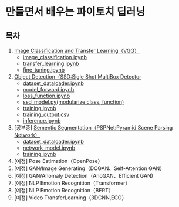 # 만들면서 배우는 파이토치 딥러닝

## 목차

1. [Image Classification and Transfer Learning（VGG）](/1_image_classification/)
    - [image_classification.ipynb](/1_image_classification/1-image_classification.ipynb)
    - [transfer_learning.ipynb](/1_image_classification/2-transfer_learning.ipynb)
    - [fine_tuning.ipynb](/1_image_classification/3-fine_tuning.ipynb)
2. [Object Detection（SSD:Sigle Shot MultiBox Detector](/2_objectdetection/)
    - [dataset_dataloader.ipynb](/2_objectdetection/1-dataset_dataloader.ipynb)
    - [model_forward.ipynb](/2_objectdetection/2-model_forward.ipynb)
    - [loss_function.ipynb](/2_objectdetection/3-loss_function.ipynb)
    - [ssd_model.py(modularize class, function)](/2_objectdetection/ssd_model.py)
    - [training.ipynb](/2_objectdetection/4-training.ipynb)
    - [training_output.csv](/2_objectdetection/log_output.csv)
    - [inference.ipynb](/2_objectdetection/5-inference.ipynb)
3. [공부중] [Sementic Segmentation（PSPNet:Pyramid Scene Parsing Network）](/3_semantic_segmentation/)
    - [dataset_dataloader.ipynb](/3_semantic_segmentation/1-dataset_dataloader.ipynb)
    - [network_model.ipynb](/3_semantic_segmentation/2-network_model.ipynb)
    - [training.ipynb](/3_semantic_segmentation/3-training.ipynb)
4. [예정] Pose Estimation（OpenPose）
5. [예정] GAN/Image Generating（DCGAN、Self-Attention GAN）
6. [예정] GAN/Anomaly Detection（AnoGAN、Efficient GAN)
7. [예정] NLP Emotion Recognition（Transformer）
8. [예정] NLP Emotion Recognition（BERT）
9. [예정] Video TransferLearning（3DCNN,ECO）
